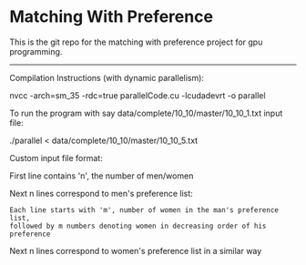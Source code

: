# Matching With Preference

This is the git repo for the matching with preference project for gpu programming.

---------------------------------------------------------------------------------

Compilation Instructions (with dynamic parallelism):

nvcc -arch=sm_35 -rdc=true  parallelCode.cu -lcudadevrt -o parallel


To run the program with say data/complete/10_10/master/10_10_1.txt input file:

./parallel < data/complete/10_10/master/10_10_5.txt


Custom input file format:

First line contains 'n', the number of men/women

Next n lines correspond to men's preference list:

	Each line starts with 'm', number of women in the man's preference list,
	followed by m numbers denoting women in decreasing order of his preference

Next n lines correspond to women's preference list in a similar way
